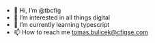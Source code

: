 - 👋 Hi, I’m @tbcfig
- 👀 I’m interested in all things digital
- 🌱 I’m currently learning typescript
- 📫 How to reach me tomas.bulicek@cfigse.com
